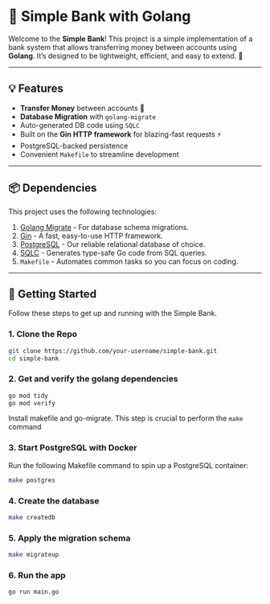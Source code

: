 # 🏦 Simple Bank with Golang

Welcome to the **Simple Bank**! This project is a simple implementation of a bank system that allows transferring money between accounts using **Golang**. It’s designed to be lightweight, efficient, and easy to extend. 🚀

---

## 💡 Features
- **Transfer Money** between accounts 🤑
- **Database Migration** with `golang-migrate`
- Auto-generated DB code using `SQLC`
- Built on the **Gin HTTP framework** for blazing-fast requests ⚡
- PostgreSQL-backed persistence
- Convenient `Makefile` to streamline development

---

## 📦 Dependencies
This project uses the following technologies:

1. [Golang Migrate](https://github.com/golang-migrate/migrate) - For database schema migrations.
2. [Gin](https://github.com/gin-gonic/gin) - A fast, easy-to-use HTTP framework.
3. [PostgreSQL](https://www.postgresql.org/) - Our reliable relational database of choice.
4. [SQLC](https://github.com/kyleconroy/sqlc) - Generates type-safe Go code from SQL queries.
5. `Makefile` - Automates common tasks so you can focus on coding.

---

## 🚀 Getting Started
Follow these steps to get up and running with the Simple Bank.

### 1. Clone the Repo
```bash
git clone https://github.com/your-username/simple-bank.git
cd simple-bank
```

### 2. Get and verify the golang dependencies
```bash
go mod tidy
go mod verify
```

Install makefile and go-migrate. This step is crucial to perform the `make` command

### 3. Start PostgreSQL with Docker
Run the following Makefile command to spin up a PostgreSQL container:
```bash
make postgres
```

### 4. Create the database
```bash
make createdb
```

### 5. Apply the migration schema
```bash
make migrateup
```

### 6. Run the app
```bash
go run main.go
```
